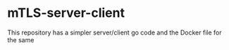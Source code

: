 # mTLS-server-client
This repository has a simpler server/client go code and the Docker file for the same
